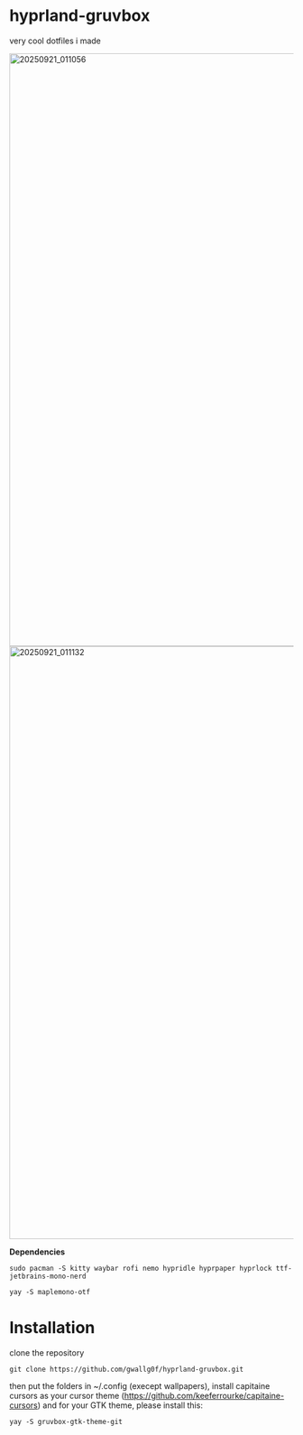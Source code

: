 # hyprland-gruvbox
very cool dotfiles i made

<img width="1681" height="1051" alt="20250921_011056" src="https://github.com/user-attachments/assets/847b3564-ba56-4af4-8569-15eb2df77c2a" />

<img width="1681" height="1051" alt="20250921_011132" src="https://github.com/user-attachments/assets/bab851d0-d04c-4674-9502-ca21b567774b" />

**Dependencies**

```
sudo pacman -S kitty waybar rofi nemo hypridle hyprpaper hyprlock ttf-jetbrains-mono-nerd
```

```
yay -S maplemono-otf
```

# Installation
clone the repository
```
git clone https://github.com/gwallg0f/hyprland-gruvbox.git
```
then put the folders in ~/.config (execept wallpapers), install capitaine cursors as your cursor theme (https://github.com/keeferrourke/capitaine-cursors) and for your GTK theme, please install this:
```
yay -S gruvbox-gtk-theme-git
```
